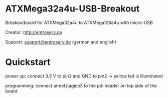 ATXMega32a4u-USB-Breakout
=========================

Breakoutboard for ATXMega32a4u to ATXMega128a4u with micro-USB

Creator: http://entroserv.de

Support: support@entroserv.de (german and english)

# Quickstart

power up: connect 3.3 V to pin3 and GND to pin2 -> yellow led is illuminated

programming: connect atmel jtagice3 to the pdi header on top side of the board

